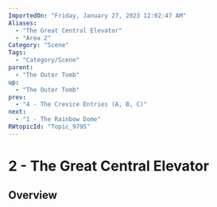 ```yaml
---
ImportedOn: "Friday, January 27, 2023 12:02:47 AM"
Aliases:
  - "The Great Central Elevator"
  - "Area 2"
Category: "Scene"
Tags:
  - "Category/Scene"
parent:
  - "The Outer Tomb"
up:
  - "The Outer Tomb"
prev:
  - "4 - The Crevice Entries (A, B, C)"
next:
  - "1 - The Rainbow Dome"
RWtopicId: "Topic_9795"
---
```

# 2 - The Great Central Elevator
## Overview
